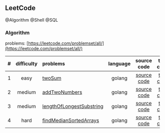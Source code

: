 ## LeetCode 

@Algorithm @Shell @SQL

### Algorithm 

problems: [https://leetcode.com/problemset/all/](https://leetcode.com/problemset/all/)

|  # | difficulty |  problems | language | source code | test code |
| :----: | :----: | :---- | :----: | :----: | :----: |
| 1 | easy |  [twoSum](https://leetcode.com/problems/two-sum/) | golang | [source code](./algorithm/golang/1_twoSum.go) | [test code](./algorithm/golang/1_twoSum_test.go)
| 2 | medium |  [addTwoNumbers](https://leetcode.com/problems/add-two-numbers/) | golang | [source code](./algorithm/golang/2_addTwoNumbers.go) | [test code](./algorithm/golang/2_addTwoNumbers_test.go) |
| 3 | medium | [lengthOfLongestSubstring](https://leetcode.com/problems/longest-substring-without-repeating-characters/) | golang | [source code](./algorithm/golang/3_lengthOfLongestSubstring.go) | [test code](./algorithm/golang/3_lengthOfLongestSubstring_test.go) |
| 4 | hard | [findMedianSortedArrays](https://leetcode.com/problems/median-of-two-sorted-arrays/) | golang | [source code](./algorithm/golang/4_findMedianSortedArrays.go) | [test code](./algorithm/golang/4_findMedianSortedArrays_test.go) |

